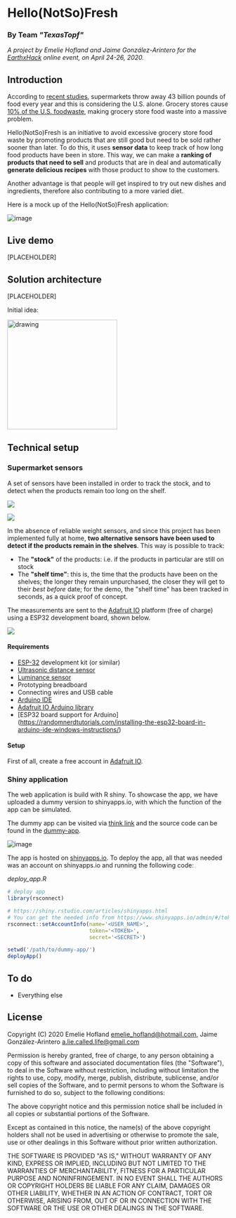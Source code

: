 # Hello(NotSo)Fresh

### By Team _"TexasTopf"_

_A project by Emelie Hofland and Jaime González-Arintero for the [EarthxHack](https://earthxhack.weareasterisk.com) online event, on April 24-26, 2020._

## Introduction

According to [recent studies](https://www.nrdc.org/sites/default/files/wasted-food-IP.pdf), supermarkets throw away 43 billion pounds of food every year and this is considering the U.S. alone. Grocery stores cause [10% of the U.S. foodwaste](https://www.dumpsters.com/blog/grocery-store-food-waste-statistics), making grocery store food waste into a massive problem. 

Hello(NotSo)Fresh is an initiative to avoid excessive grocery store food waste by promoting products that are still good but need to be sold rather sooner than later. To do this, it uses **sensor data** to keep track of how long food products have been in store. This way, we can make a **ranking of products that need to sell** and products that are in deal and automatically **generate delicious recipes** with those product to show to the customers.

Another advantage is that people will get inspired to try out new dishes and ingredients, therefore also contributing to a more varied diet. 

Here is a mock up of the Hello(NotSo)Fresh application:

![image](assets/first-draft-app.jpeg)

## Live demo

[PLACEHOLDER]

## Solution architecture

[PLACEHOLDER]

Initial idea:

<img src="assets/brainstorm.jpeg" alt="drawing" width="250"/>

## Technical setup

### Supermarket sensors

A set of sensors have been installed in order to track the stock, and to detect when the products remain too long on the shelf.

![](assets/supermarket-ping-sensor.jpg)

![](assets/supermarket-lux-sensor.jpg)

In the absence of reliable weight sensors, and since this project has been implemented fully at home, **two alternative sensors have been used to detect if the products remain in the shelves**. This way is possible to track:

* The **"stock"** of the products: i.e. if the products in particular are still on stock
* The **"shelf time"**: this is, the time that the products have been on the shelves; the longer they remain unpurchased, the closer they will get to their _best before_ date; for the demo, the "shelf time" has been tracked in seconds, as a quick proof of concept.

The measurements are sent to the [Adafruit IO](https://io.adafruit.com) platform (free of charge) using a ESP32 development board, shown below.

![](assets/esp32-core-board-v2.jpg)

#### Requirements

* [ESP-32](https://en.wikipedia.org/wiki/ESP32) development kit (or similar)
* [Ultrasonic distance sensor](https://www.parallax.com/product/28015)
* [Luminance sensor](https://www.seeedstudio.com/Grove-Luminance-Sensor.html)
* Prototyping breadboard
* Connecting wires and USB cable
* [Arduino IDE](https://www.arduino.cc/en/main/software)
* [Adafruit IO Arduino library](https://learn.adafruit.com/welcome-to-adafruit-io/libraries)
* [ESP32 board support for Arduino] (https://randomnerdtutorials.com/installing-the-esp32-board-in-arduino-ide-windows-instructions/)

#### Setup

First of all, create a free account in [Adafruit IO](https://io.adafruit.com).

### Shiny application

The web application is build with R shiny. To showcase the app, we have uploaded a dummy version to shinyapps.io, with which the function of the app can be simulated.

The dummy app can be visited via [think link](https://emelieh21.shinyapps.io/dummy-app/) and the source code can be found in the [dummy-app](dummy-app).

![image](assets/dummy-app.png)

The app is hosted on [shinyapps.io](shinyapps.io). To deploy the app, all that was needed was an account on shinyapps.io and running the following code:

*deploy_app.R*

```R
# deploy app
library(rsconnect)

# https://shiny.rstudio.com/articles/shinyapps.html
# You can get the needed info from https://www.shinyapps.io/admin/#/tokens
rsconnect::setAccountInfo(name='<USER_NAME>',
                          token='<TOKEN>',
                          secret='<SECRET>')

setwd('/path/to/dummy-app/')
deployApp()
```

## To do

* Everything else

## License

Copyright (C) 2020 Emelie Hofland <emelie_hofland@hotmail.com>, Jaime González-Arintero <a.lie.called.life@gmail.com>

Permission is hereby granted, free of charge, to any person obtaining a copy of this software and associated documentation files (the "Software"), to deal in the Software without restriction, including without limitation the rights to use, copy, modify, merge, publish, distribute, sublicense, and/or sell
copies of the Software, and to permit persons to whom the Software is furnished to do so, subject to the following conditions:

The above copyright notice and this permission notice shall be included in all copies or substantial portions of the Software.

Except as contained in this notice, the name(s) of the above copyright holders shall not be used in advertising or otherwise to promote the sale, use or
other dealings in this Software without prior written authorization.

THE SOFTWARE IS PROVIDED "AS IS," WITHOUT WARRANTY OF ANY KIND, EXPRESS OR IMPLIED, INCLUDING BUT NOT LIMITED TO THE WARRANTIES OF MERCHANTABILITY,
FITNESS FOR A PARTICULAR PURPOSE AND NONINFRINGEMENT.  IN NO EVENT SHALL THE AUTHORS OR COPYRIGHT HOLDERS BE LIABLE FOR ANY CLAIM, DAMAGES OR OTHER
LIABILITY, WHETHER IN AN ACTION OF CONTRACT, TORT OR OTHERWISE, ARISING FROM, OUT OF OR IN CONNECTION WITH THE SOFTWARE OR THE USE OR OTHER DEALINGS IN THE
SOFTWARE.